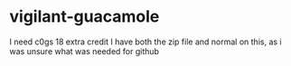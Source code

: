 # vigilant-guacamole
I need c0gs 18 extra credit 
I have both the zip file and normal on this, as i was unsure what was needed for github
